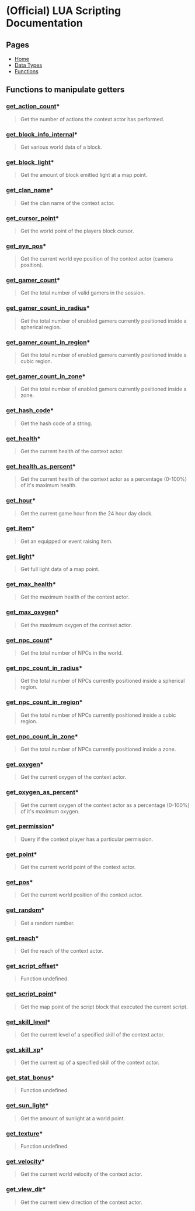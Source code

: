 
# (Official) LUA Scripting Documentation

## Pages

- [Home](../../index)
- [Data Types](../data-types)
- [Functions](../functions)

## Functions to manipulate getters

### [get_action_count](getters/get_action_count)*

> Get the number of actions the context actor has performed.

### [get_block_info_internal](getters/get_block_info_internal)*

> Get various world data of a block.

### [get_block_light](getters/get_block_light)*

> Get the amount of block emitted light at a map point.

### [get_clan_name](getters/get_clan_name)*

> Get the clan name of the context actor.

### [get_cursor_point](getters/get_cursor_point)*

> Get the world point of the players block cursor.

### [get_eye_pos](getters/get_eye_pos)*

> Get the current world eye position of the context actor (camera position).

### [get_gamer_count](getters/get_gamer_count)*

> Get the total number of valid gamers in the session.

### [get_gamer_count_in_radius](getters/get_gamer_count_in_radius)*

> Get the total number of enabled gamers currently positioned inside a spherical region.

### [get_gamer_count_in_region](getters/get_gamer_count_in_region)*

> Get the total number of enabled gamers currently positioned inside a cubic region.

### [get_gamer_count_in_zone](getters/get_gamer_count_in_zone)*

> Get the total number of enabled gamers currently positioned inside a zone.

### [get_hash_code](getters/get_hash_code)*

> Get the hash code of a string.

### [get_health](getters/get_health)*

> Get the current health of the context actor.

### [get_health_as_percent](getters/get_health_as_percent)*

> Get the current health of the context actor as a percentage (0-100%) of it's maximum health.

### [get_hour](getters/get_hour)*

> Get the current game hour from the 24 hour day clock.

### [get_item](getters/get_item)*

> Get an equipped or event raising item.

### [get_light](getters/get_light)*

> Get full light data of a map point.

### [get_max_health](getters/get_max_health)*

> Get the maximum health of the context actor.

### [get_max_oxygen](getters/get_max_oxygen)*

> Get the maximum oxygen of the context actor.

### [get_npc_count](getters/get_npc_count)*

> Get the total number of NPCs in the world.

### [get_npc_count_in_radius](getters/get_npc_count_in_radius)*

> Get the total number of NPCs currently positioned inside a spherical region.

### [get_npc_count_in_region](getters/get_npc_count_in_region)*

> Get the total number of NPCs currently positioned inside a cubic region.

### [get_npc_count_in_zone](getters/get_npc_count_in_zone)*

> Get the total number of NPCs currently positioned inside a zone.

### [get_oxygen](getters/get_oxygen)*

> Get the current oxygen of the context actor.

### [get_oxygen_as_percent](getters/get_oxygen_as_percent)*

> Get the current oxygen of the context actor as a percentage (0-100%) of it's maximum oxygen.

### [get_permission](getters/get_permission)*

> Query if the context player has a particular permission.

### [get_point](getters/get_point)*

> Get the current world point of the context actor.

### [get_pos](getters/get_pos)*

> Get the current world position of the context actor.

### [get_random](getters/get_random)*

> Get a random number.

### [get_reach](getters/get_reach)*

> Get the reach of the context actor.

### [get_script_offset](getters/get_script_offset)*

> Function undefined.

### [get_script_point](getters/get_script_point)*

> Get the map point of the script block that executed the current script.

### [get_skill_level](getters/get_skill_level)*

> Get the current level of a specified skill of the context actor.

### [get_skill_xp](getters/get_skill_xp)*

> Get the current xp of a specified skill of the context actor.

### [get_stat_bonus](getters/get_stat_bonus)*

> Function undefined.

### [get_sun_light](getters/get_sun_light)*

> Get the amount of sunlight at a world point.

### [get_texture](getters/get_texture)*

> Function undefined.

### [get_velocity](getters/get_velocity)*

> Get the current world velocity of the context actor.

### [get_view_dir](getters/get_view_dir)*

> Get the current view direction of the context actor.
